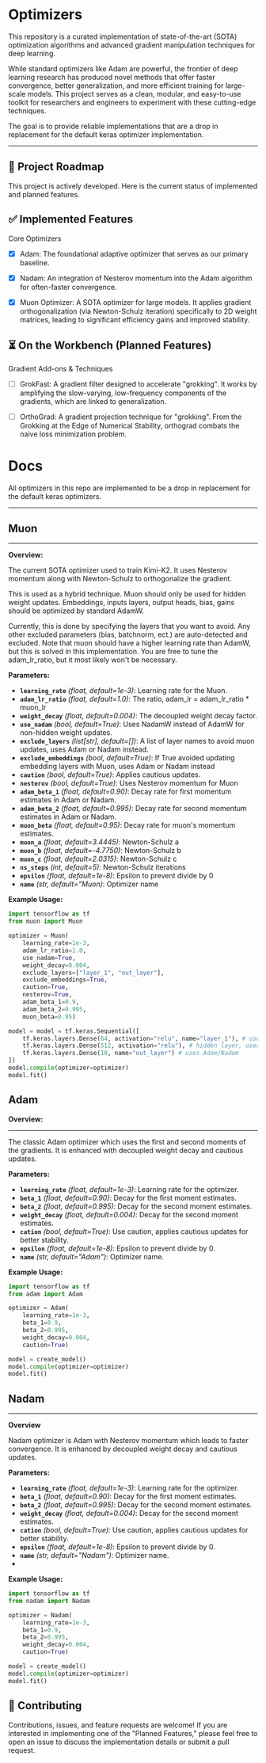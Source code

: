 # Optimizers

This repository is a curated implementation of state-of-the-art (SOTA) optimization algorithms and advanced gradient manipulation techniques for deep learning.

While standard optimizers like Adam are powerful, the frontier of deep learning research has produced novel methods that offer faster convergence, better generalization, and more efficient training for large-scale models. This project serves as a clean, modular, and easy-to-use toolkit for researchers and engineers to experiment with these cutting-edge techniques.

The goal is to provide reliable implementations that are a drop in replacement for the default keras optimizer implementation.

---

## 🚀 Project Roadmap
This project is actively developed. Here is the current status of implemented and planned features.


## ✅ Implemented Features
Core Optimizers

- [x] Adam: The foundational adaptive optimizer that serves as our primary baseline.

- [x] Nadam: An integration of Nesterov momentum into the Adam algorithm for often-faster convergence.

- [x] Muon Optimizer: A SOTA optimizer for large models. It applies gradient orthogonalization (via Newton-Schulz iteration) specifically to 2D weight matrices, leading to significant efficiency gains and improved stability.


## ⏳ On the Workbench (Planned Features)
Gradient Add-ons & Techniques

- [ ] GrokFast: A gradient filter designed to accelerate "grokking". It works by amplifying the slow-varying, low-frequency components of the gradients, which are linked to generalization.

- [ ] OrthoGrad: A gradient projection technique for "grokking". From the Grokking at the Edge of Numerical Stability, orthograd combats the naive loss minimization problem.


# Docs
All optimizers in this repo are implemented to be a drop in replacement for the default keras optimizers.

---

## Muon

---

**Overview:**

The current SOTA optimizer used to train Kimi-K2.
It uses Nesterov momentum along with Newton-Schulz to 
orthogonalize the gradient.

This is used as a hybrid technique. Muon should only be used for hidden weight updates. Embeddings, inputs layers, output heads, bias, gains should
be optimized by standard AdamW.

Currently, this is done by specifying the layers that you want to avoid. Any other excluded parameters (bias, batchnorm, ect.) are
auto-detected and excluded. Note that muon should have a higher learning rate than AdamW, but this is solved in this implementation. 
You are free to tune the adam_lr_ratio, but it most likely won't be necessary. 

**Parameters:**
- **`learning_rate`** *(float, default=1e-3)*: Learning rate for the Muon.
- **`adam_lr_ratio`** *(float, default=1.0)*: The ratio, adam_lr = adam_lr_ratio * muon_lr
- **`weight_decay`** *(float, default=0.004)*: The decoupled weight decay factor.
- **`use_nadam`** *(bool, default=True)*: Uses NadamW instead of AdamW for non-hidden weight updates.
- **`exclude_layers`** *(list[str], default=[])*: A list of layer names to avoid muon updates, uses Adam or Nadam instead.
- **`exclude_embeddings`** *(bool, default=True)*: If True avoided updating embedding layers with Muon, uses Adam or Nadam instead
- **`caution`** *(bool, default=True)*: Applies cautious updates. 
- **`nesterov`** *(bool, default=True)*: Uses Nesterov momentum for Muon
- **`adam_beta_1`** *(float, default=0.90)*: Decay rate for first momentum estimates in Adam or Nadam.
- **`adam_beta_2`** *(float, default=0.995)*: Decay rate for second momentum estimates in Adam or Nadam.
- **`muon_beta`** *(float, default=0.95)*:  Decay rate for muon's momentum estimates.
- **`muon_a`** *(float, default=3.4445)*:  Newton-Schulz a
- **`muon_b`** *(float, default=-4.7750)*:  Newton-Schulz b
- **`muon_c`** *(float, default=2.0315)*:  Newton-Schulz c
- **`ns_steps`** *(int, default=5)*:  Newton-Schulz iterations
- **`epsilon`** *(float, default=1e-8)*:  Epsilon to prevent divide by 0
- **`name`** *(str, default="Muon)*: Optimizer name

**Example Usage:**
```python
import tensorflow as tf
from muon import Muon

optimizer = Muon(
    learning_rate=1e-3,
    adam_lr_ratio=1.0,
    use_nadam=True,
    weight_decay=0.004,
    exclude_layers=["layer_1", "out_layer"],
    exclude_embeddings=True,
    caution=True,
    nesterov=True,
    adam_beta_1=0.9,
    adam_beta_2=0.995,
    muon_beta=0.95)

model = model = tf.keras.Sequential([
    tf.keras.layers.Dense(64, activation="relu", name="layer_1"), # uses Adam/Nadam
    tf.keras.layers.Dense(512, activation="relu"), # hidden layer, uses muon
    tf.keras.layers.Dense(10, name="out_layer") # uses Adam/Nadam
])
model.compile(optimizer=optimizer)
model.fit()
```


## Adam
**Overview:**

---

The classic Adam optimizer which uses the first and second moments of the gradients.
It is enhanced with decoupled weight decay and cautious updates.

**Parameters:**

- **`learning_rate`** *(float, default=1e-3)*: Learning rate for the optimizer.
- **`beta_1`** *(float, default=0.90)*: Decay for the first moment estimates.
- **`beta_2`** *(float, default=0.995)*: Decay for the second moment estimates.
- **`weight_decay`** *(float, default=0.004)*: Decay for the second moment estimates.
- **`cation`** *(bool, default=True)*: Use caution, applies cautious updates for better stability.
- **`epsilon`** *(float, default=1e-8)*: Epsilon to prevent divide by 0.
- **`name`** *(str, default="Adam")*: Optimizer name.

**Example Usage:**
```python
import tensorflow as tf
from adam import Adam

optimizer = Adam(
    learning_rate=1e-3,
    beta_1=0.9,
    beta_2=0.995,
    weight_decay=0.004,
    caution=True)

model = create_model()
model.compile(optimizer=optimizer)
model.fit()
```

## Nadam

---

**Overview**

Nadam optimizer is Adam with Nesterov momentum which leads to faster convergence.
It is enhanced by decoupled weight decay and cautious updates.

**Parameters:**
- **`learning_rate`** *(float, default=1e-3)*: Learning rate for the optimizer.
- **`beta_1`** *(float, default=0.90)*: Decay for the first moment estimates.
- **`beta_2`** *(float, default=0.995)*: Decay for the second moment estimates.
- **`weight_decay`** *(float, default=0.004)*: Decay for the second moment estimates.
- **`cation`** *(bool, default=True)*: Use caution, applies cautious updates for better stability.
- **`epsilon`** *(float, default=1e-8)*: Epsilon to prevent divide by 0.
- **`name`** *(str, default="Nadam")*: Optimizer name.
- 
**Example Usage:**
```python
import tensorflow as tf
from nadam import Nadam

optimizer = Nadam(
    learning_rate=1e-3,
    beta_1=0.9,
    beta_2=0.995,
    weight_decay=0.004,
    caution=True)

model = create_model()
model.compile(optimizer=optimizer)
model.fit()
```

## 🤝 Contributing
Contributions, issues, and feature requests are welcome!
If you are interested in implementing one of the "Planned Features,"
please feel free to open an issue to discuss the implementation details or submit a pull request.


